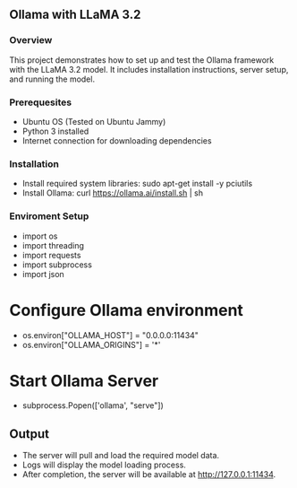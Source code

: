 ## Ollama with LLaMA 3.2

### Overview
This project demonstrates how to set up and test the Ollama framework with the LLaMA 3.2 model. It includes installation instructions, server setup, and running the model.

### Prerequesites
- Ubuntu OS (Tested on Ubuntu Jammy)
- Python 3 installed
- Internet connection for downloading dependencies

### Installation
- Install required system libraries:
sudo apt-get install -y pciutils
- Install Ollama:
curl https://ollama.ai/install.sh | sh

### Enviroment Setup
- import os
- import threading
- import requests
- import subprocess
- import json

# Configure Ollama environment
- os.environ["OLLAMA_HOST"] = "0.0.0.0:11434"
- os.environ["OLLAMA_ORIGINS"] = '*'

# Start Ollama Server
- subprocess.Popen(['ollama', "serve"])

## Output
- The server will pull and load the required model data.
- Logs will display the model loading process.
- After completion, the server will be available at http://127.0.0.1:11434.
